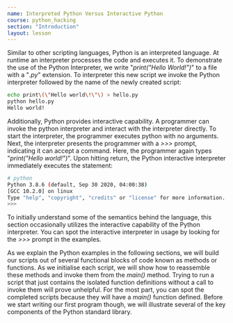 ```yaml
---
name: Interpreted Python Versus Interactive Python
course: python_hacking
section: "Introduction"
layout: lesson
---
```


Similar to other scripting languages, Python is an interpreted language. At
runtime an interpreter processes the code and executes it. To demonstrate the
use of the Python Interpreter, we write "_print("Hello World!")_" to a file with
a "_.py_" extension. To interpreter this new script we invoke the Python
interpreter followed by the name of the newly created script:

```bash
echo print\(\"Hello world\!\"\) > hello.py
python hello.py
Hello world!
```

Additionally, Python provides interactive capability. A programmer can invoke
the python interpreter and interact with the interpreter directly. To start the
interpreter, the programmer executes python with no arguments. Next, the
interpreter presents the programmer with a _>>>_ prompt, indicating it can
accept a command. Here, the programmer again types "_print("Hello world!")_".
Upon hitting return, the Python interactive interpreter immediately executes the
statement:

```bash
# python
Python 3.8.6 (default, Sep 30 2020, 04:00:38)
[GCC 10.2.0] on linux
Type "help", "copyright", "credits" or "license" for more information.
>>>
```

To initially understand some of the semantics behind the language, this section
occasionally utilizes the interactive capability of the Python interpreter. You
can spot the interactive interpreter in usage by looking for the _>>>_ prompt in
the examples.

As we explain the Python examples in the following sections, we will build our
scripts out of several functional blocks of code known as methods or functions.
As we initialise each script, we will show how to reassemble these methods and
invoke them from the _main()_ method. Trying to run a script that just contains
the isolated function definitions without a call to invoke them will prove
unhelpful. For the most part, you can spot the completed scripts because they
will have a _main()_ function defined. Before we start writing our first program
though, we will illustrate several of the key components of the Python standard
library.
